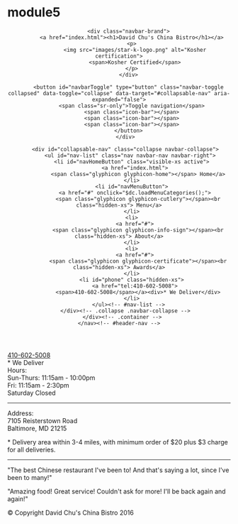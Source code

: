 # module5
<!doctype html>
<html lang="en">
  <head>
    <meta charset="utf-8">
    <meta http-equiv="X-UA-Compatible" content="IE=edge">
    <meta name="viewport" content="width=device-width, initial-scale=1">
    <title>David Chu's China Bistro</title>
    <link rel="stylesheet" href="css/bootstrap.min.css">
    <link rel="stylesheet" href="css/styles.css">
    <link href='https://fonts.googleapis.com/css?family=Oxygen:400,300,700' rel='stylesheet' type='text/css'>
    <link href='https://fonts.googleapis.com/css?family=Lora' rel='stylesheet' type='text/css'>
  </head>
<body>
  <header>
    <nav id="header-nav" class="navbar navbar-default">
      <div class="container">
        <div class="navbar-header">
          <a href="index.html" class="pull-left visible-md visible-lg">
            <div id="logo-img" alt="Logo image"></div>
          </a>

          <div class="navbar-brand">
            <a href="index.html"><h1>David Chu's China Bistro</h1></a>
            <p>
              <img src="images/star-k-logo.png" alt="Kosher certification">
              <span>Kosher Certified</span>
            </p>
          </div>

          <button id="navbarToggle" type="button" class="navbar-toggle collapsed" data-toggle="collapse" data-target="#collapsable-nav" aria-expanded="false">
            <span class="sr-only">Toggle navigation</span>
            <span class="icon-bar"></span>
            <span class="icon-bar"></span>
            <span class="icon-bar"></span>
          </button>
        </div>
        
        <div id="collapsable-nav" class="collapse navbar-collapse">
           <ul id="nav-list" class="nav navbar-nav navbar-right">
            <li id="navHomeButton" class="visible-xs active">
              <a href="index.html">
                <span class="glyphicon glyphicon-home"></span> Home</a>
            </li>
            <li id="navMenuButton">
              <a href="#" onclick="$dc.loadMenuCategories();">
                <span class="glyphicon glyphicon-cutlery"></span><br class="hidden-xs"> Menu</a>
            </li>
            <li>
              <a href="#">
                <span class="glyphicon glyphicon-info-sign"></span><br class="hidden-xs"> About</a>
            </li>
            <li>
              <a href="#">
                <span class="glyphicon glyphicon-certificate"></span><br class="hidden-xs"> Awards</a>
            </li>
            <li id="phone" class="hidden-xs">
              <a href="tel:410-602-5008">
                <span>410-602-5008</span></a><div>* We Deliver</div>
            </li>
          </ul><!-- #nav-list -->
        </div><!-- .collapse .navbar-collapse -->
      </div><!-- .container -->
    </nav><!-- #header-nav -->
  </header>

  <div id="call-btn" class="visible-xs">
    <a class="btn" href="tel:410-602-5008">
    <span class="glyphicon glyphicon-earphone"></span>
    410-602-5008
    </a>
  </div>
  <div id="xs-deliver" class="text-center visible-xs">* We Deliver</div>

  <div id="main-content" class="container"></div>

  <footer class="panel-footer">
    <div class="container">
      <div class="row">
        <section id="hours" class="col-sm-4">
          <span>Hours:</span><br>
          Sun-Thurs: 11:15am - 10:00pm<br>
          Fri: 11:15am - 2:30pm<br>
          Saturday Closed
          <hr class="visible-xs">
        </section>
        <section id="address" class="col-sm-4">
          <span>Address:</span><br>
          7105 Reisterstown Road<br>
          Baltimore, MD 21215
          <p>* Delivery area within 3-4 miles, with minimum order of $20 plus $3 charge for all deliveries.</p>
          <hr class="visible-xs">
        </section>
        <section id="testimonials" class="col-sm-4">
          <p>"The best Chinese restaurant I've been to! And that's saying a lot, since I've been to many!"</p>
          <p>"Amazing food! Great service! Couldn't ask for more! I'll be back again and again!"</p>
        </section>
      </div>
      <div class="text-center">&copy; Copyright David Chu's China Bistro 2016</div>
    </div>
  </footer>

  <!-- jQuery (Bootstrap JS plugins depend on it) -->
  <script src="js/jquery-2.1.4.min.js"></script>
  <script src="js/bootstrap.min.js"></script>
  <script src="js/ajax-utils.js"></script>
  <script src="js/script.js"></script>
</body>
</html>
